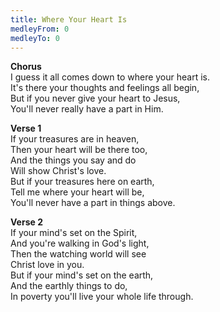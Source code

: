 ```yaml
---
title: Where Your Heart Is
medleyFrom: 0
medleyTo: 0
---
```


**Chorus**  
I guess it all comes down to where your heart is.  
It's there your thoughts and feelings all begin,  
But if you never give your heart to Jesus,  
You'll never really have a part in Him.

**Verse 1**  
If your treasures are in heaven,  
Then your heart will be there too,  
And the things you say and do  
Will show Christ's love.  
But if your treasures here on earth,  
Tell me where your heart will be,  
You'll never have a part in things above.

**Verse 2**  
If your mind's set on the Spirit,  
And you're walking in God's light,  
Then the watching world will see  
Christ love in you.  
But if your mind's set on the earth,  
And the earthly things to do,  
In poverty you'll live your whole life through.
